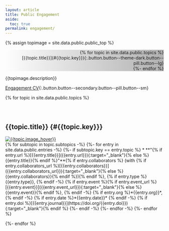 ```yaml
---
layout: article
title: Public Engagement
aside:
  toc: true
permalink: engagement/
---
```


{% assign topimage = site.data.public.public_top %}

<style>
  .hero-example--linear-gradient {
    background-image: linear-gradient(90deg, rgba(0, 0, 0, 0), rgba(0, 0, 0, 0.3)), url("{{topimage.image}}");
    background-position: top;
  }
</style>

<div class="hero hero--dark hero-example--linear-gradient">
<div class="hero__content px-4 py-2" style="text-align: right;">
{% for topic in site.data.public.topics %}
<div markdown="1">
[{{topic.title}}](#{{topic.key}}){:.button.button--theme-dark.button--pill.button--lg}
</div>
{%- endfor %}
</div>
</div>


{{topimage.description}}

[Engagement CV](/cv#public-engagement){:.button.button--secondary.button--pill.button--sm}


{% for topic in site.data.public.topics %}

<h3>&nbsp;</h3>

## {{topic.title}} {#{{topic.key}}}

<div class="item">
<div class="item__image">
<a href="{{topic.image_url}}" target="_blank">
<img class="image-sq--lg" src="{{topic.image}}" title="{{topic.image_hover}}"/>
</a>
</div>
<div class="item__content" markdown=1>
{% for subtopic in topic.subtopics -%}
{%- for entry in site.data.public.entries -%}
{%- if subtopic.key == entry.topic %}
  * **"{% if entry.url %}[{{entry.title}}]({{entry.url}}){:target="_blank"}{% else %}{{entry.title}}{% endif %}"**{% if entry.collaborators %} (with {% if entry.collaborators_url %}[{{entry.collaborators}}]({{entry.collaborators_url}}){:target="_blank"}{% else %}{{entry.collaborators}}{% endif %}){% endif %},
   {% if entry.type %}{{entry.type}}, {% endif -%}
   {% if entry.event %}{% if entry.event_url %}[{{entry.event}}]({{entry.event_url}}){:target="_blank"}{% else %}{{entry.event}}{% endif %}, {% endif -%}   
   {% if entry.org %}*{{entry.org}}*, {% endif -%}
   {% if entry.date %}*{{entry.date}}* {% endif -%}
   {% if entry.doi %}[{{entry.journal}}](https://doi.org/{{entry.doi}}){:target="_blank"}{% endif %}
{%- endif -%}
{%- endfor -%}
{%- endfor %}
</div>
</div>

{%- endfor %}

<h3>&nbsp;</h3>
